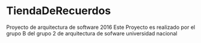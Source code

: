 # TiendaDeRecuerdos
Proyecto de arquitectura de software 2016
Este Proyecto es realizado por el grupo B del grupo 2 de arquitectura de sofware universidad nacional
